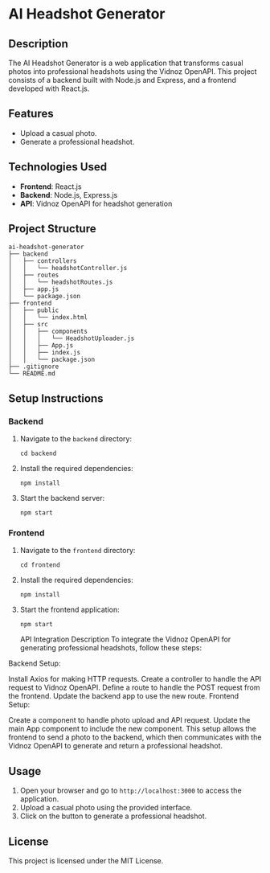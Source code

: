 # AI Headshot Generator

## Description
The AI Headshot Generator is a web application that transforms casual photos into professional headshots using the Vidnoz OpenAPI. This project consists of a backend built with Node.js and Express, and a frontend developed with React.js.

## Features
- Upload a casual photo.
- Generate a professional headshot.

## Technologies Used
- **Frontend**: React.js
- **Backend**: Node.js, Express.js
- **API**: Vidnoz OpenAPI for headshot generation

## Project Structure
```
ai-headshot-generator
├── backend
│   ├── controllers
│   │   └── headshotController.js
│   ├── routes
│   │   └── headshotRoutes.js
│   ├── app.js
│   └── package.json
├── frontend
│   ├── public
│   │   └── index.html
│   ├── src
│   │   ├── components
│   │   │   └── HeadshotUploader.js
│   │   ├── App.js
│   │   ├── index.js
│   │   └── package.json
├── .gitignore
└── README.md
```

## Setup Instructions

### Backend
1. Navigate to the `backend` directory:
   ```
   cd backend
   ```
2. Install the required dependencies:
   ```
   npm install
   ```
3. Start the backend server:
   ```
   npm start
   ```

### Frontend
1. Navigate to the `frontend` directory:
   ```
   cd frontend
   ```
2. Install the required dependencies:
   ```
   npm install
   ```
3. Start the frontend application:
   ```
   npm start
   ```

   API Integration Description
To integrate the Vidnoz OpenAPI for generating professional headshots, follow these steps:

Backend Setup:

Install Axios for making HTTP requests.
Create a controller to handle the API request to Vidnoz OpenAPI.
Define a route to handle the POST request from the frontend.
Update the backend app to use the new route.
Frontend Setup:

Create a component to handle photo upload and API request.
Update the main App component to include the new component.
This setup allows the frontend to send a photo to the backend, which then communicates with the Vidnoz OpenAPI to generate and return a professional headshot.

## Usage
1. Open your browser and go to `http://localhost:3000` to access the application.
2. Upload a casual photo using the provided interface.
3. Click on the button to generate a professional headshot.

## License
This project is licensed under the MIT License.
